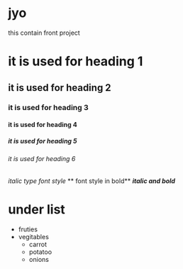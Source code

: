 # jyo
this contain front project
# it is used for heading 1
## it is used for heading 2
### it is used for heading 3
#### it is used for heading 4
##### it is used for heading 5
###### it is used for heading 6
*italic type font style*
** font style in bold**
***italic and bold***
# under list
* fruties
* vegitables
  * carrot
  * potatoo
  * onions
   
